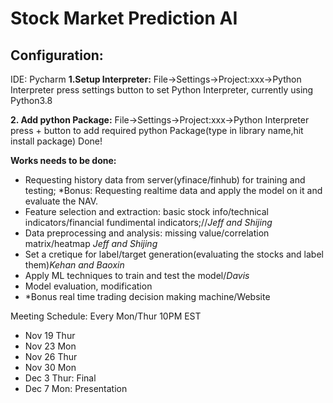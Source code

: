 ﻿# Stock Market Prediction AI

## Configuration:

IDE: Pycharm
**1.Setup Interpreter:**
    File->Settings->Project:xxx->Python Interpreter
    press settings button to set Python Interpreter, currently using Python3.8
    
**2. Add python Package:**
    File->Settings->Project:xxx->Python Interpreter
    press + button to add required python Package(type in library name,hit install package)
    Done!

**Works needs to be done:**

 - Requesting history data from server(yfinace/finhub) for training and testing; 
 *Bonus: Requesting realtime data and apply the model on it and evaluate the NAV.
 - Feature selection and extraction: basic stock info/technical indicators/financial fundimental indicators;//*Jeff and Shijing*
 - Data preprocessing and analysis: missing value/correlation matrix/heatmap         *Jeff and Shijing*
 - Set a cretique for label/target generation(evaluating the stocks and label them)*Kehan and Baoxin*
 - Apply ML techniques to train and test the model/*Davis*
 - Model evaluation, modification
 - *Bonus real time trading decision making machine/Website

 Meeting Schedule: Every Mon/Thur 10PM EST
 
 - Nov 19 Thur
 - Nov 23 Mon
 - Nov 26 Thur
 - Nov 30 Mon
 - Dec 3   Thur: Final
 - Dec 7   Mon: Presentation





 

